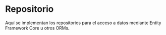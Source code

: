 # Repositorio

Aquí se implementan los repositorios para el acceso a datos mediante Entity Framework Core u otros ORMs. 